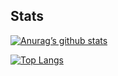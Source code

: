 ## Stats

[![Anurag’s github stats](https://github-readme-stats.vercel.app/api?username=Mr-Cuda)](https://github.com/Mr-Cuda)


[![Top Langs](https://github-readme-stats.vercel.app/api/top-langs/?username=Mr-Cuda&layout=compact)](https://github.com/Mr-Cuda)

